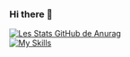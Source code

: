 ### Hi there 👋
[![Les Stats GitHub de Anurag](https://github-readme-stats.vercel.app/api?username=MedericDev)](https://github.com/MedericDev)
<br>
[![My Skills](https://skillicons.dev/icons?i=js,html,css,react,php,mysql,nodejs,sass,vscode)](https://skillicons.dev)
